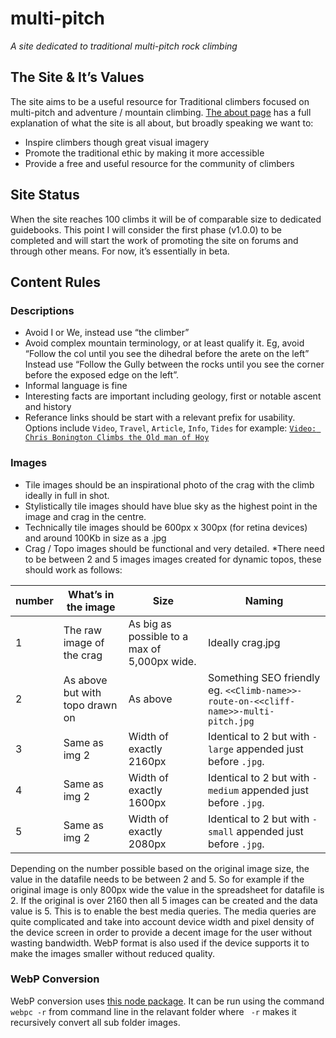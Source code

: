 # multi-pitch
*A site dedicated to traditional multi-pitch rock climbing*

## The Site & It’s Values
The site aims to be a useful resource for Traditional climbers focused on multi-pitch and adventure / mountain climbing. [The about page](https://www.multi-pitch.com/about/) has a full explanation of what the site is all about, but broadly speaking we want to:
* Inspire climbers though great visual imagery
* Promote the traditional ethic by making it more accessible
* Provide a free and useful resource for the community of climbers

## Site Status
When the site reaches 100 climbs it will be of comparable size to dedicated guidebooks. This point I will consider the first phase (v1.0.0) to be completed and will start the work of promoting the site on forums and through other means. For now, it’s essentially in beta. 

## Content Rules
### Descriptions
* Avoid I or We, instead use “the climber”
* Avoid complex mountain terminology, or at least qualify it. Eg, avoid “Follow the col until you see the dihedral before the arete on the left” Instead use “Follow the Gully between the rocks until you see the corner before the exposed edge on the left”.
* Informal language is fine
* Interesting facts are important including geology, first or notable ascent and history
* Referance links should be start with a relevant prefix for usability. Options include
`Video`, `Travel`, `Article`, `Info`, `Tides` for example: [`Video: Chris Bonington Climbs the Old man of Hoy`](https://www.youtube.com/watch?v=_aIrZnJkIqs)


### Images
* Tile images should be an inspirational photo of the crag with the climb ideally in full in shot. 
* Stylistically tile images should have blue sky as the highest point in the image and crag in the centre. 
* Technically tile images should be 600px x 300px (for retina devices) and around 100Kb in size as a .jpg
* Crag / Topo images should be functional and very detailed.
*There need to be between 2 and 5 images images created for dynamic topos, these should work as follows:

| number | What’s in the image | Size | Naming |
|-------|------------------|----|-----|
|1| The raw image of the crag | As big as possible to a max of 5,000px wide. | Ideally crag.jpg |
|2|	As above but with topo drawn on | As above | Something SEO friendly eg. `<<Climb-name>>-route-on-<<cliff-name>>-multi-pitch.jpg` |
|3|	Same as img 2 |	Width of exactly 2160px	| Identical to 2 but with `-large` appended just before `.jpg`.|
|4|	Same as img 2 |	Width of exactly 1600px	| Identical to 2 but with `-medium` appended just before `.jpg`.|
|5|	Same as img 2 |	Width of exactly 2080px	| Identical to 2 but with `-small` appended just before `.jpg`.|

Depending on the number possible based on the original image size, the value in the datafile needs to be between 2 and 5. So for example if the original image is only 800px wide the value in the spreadsheet for datafile is 2. If the original is over 2160 then all 5 images can be created and the data value is 5. This is to enable the best media queries. The media queries are quite complicated and take into account device width and pixel density of the device screen in order to provide a decent image for the user without wasting bandwidth. WebP format is also used if the device supports it to make the images smaller without reduced quality. 

### WebP Conversion 
WebP conversion uses [this node package](https://www.npmjs.com/package/webp-converter-cli). It can be run using the command `webpc -r` from command line in the relavant folder where ` -r` makes it recursively convert all sub folder images. 
